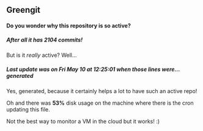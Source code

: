 ## Greengit

#### Do you wonder why this repository is so active?

##### After all it has 2104 commits!

But is it *really* active? Well...

##### Last update was on Fri May 10 at 12:25:01 when those lines were... generated

Yes, generated, because it certainly helps a lot to have such an active repo!

Oh and there was **53%** disk usage on the machine
where there is the cron updating this file.

Not the best way to monitor a VM in the cloud but it works! :)
